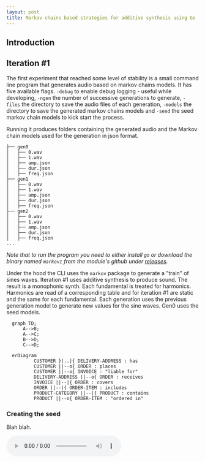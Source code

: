 ```yaml
---
layout: post
title: Markov chains based strategies for additive synthesis using Go
---
```


## Introduction

## Iteration #1

The first experiment that reached some level of stability is a small command line program that generates audio based on markov chains models. It has five available flags. `-debug` to enable debug logging - useful while developing, `-ngen` the number of successive generations to generate, `-files` the directory to save the audio files of each generation, `-models` the directory to save the generated markov chains models and `-seed` the seed markov chain models to kick start the process.

Running it produces folders containing the generated audio and the Markov chain models used for the generation in json format.

```
├── gen0
│   ├── 0.wav
│   ├── 1.wav
│   ├── amp.json
│   ├── dur.json
│   ├── freq.json
├── gen1
│   ├── 0.wav
│   ├── 1.wav
│   ├── amp.json
│   ├── dur.json
│   ├── freq.json
├── gen2
│   ├── 0.wav
│   ├── 1.wav
│   ├── amp.json
│   ├── dur.json
│   ├── freq.json
...
```

_Note that to run the program you need to either install `go` or download the binary named `markov1` from the module's github under [releases](https://github.com/bh90210/mlsic/releases)._

Under the hood the CLI uses the `markov` package to generate a "train" of sines waves. Iteration #1 uses additive synthesis to produce sound. The result is a monophonic synth. Each fundamental is treated for harmonics. Harmonics are read of a corresponding table and for iteration #1 are static and the same for each fundamental. Each generation uses the previous generation model to generate new values for the sine waves. Gen0 uses the seed models.

```mermaid
  graph TD;
      A-->B;
      A-->C;
      B-->D;
      C-->D;
```

```mermaid
  erDiagram
          CUSTOMER }|..|{ DELIVERY-ADDRESS : has
          CUSTOMER ||--o{ ORDER : places
          CUSTOMER ||--o{ INVOICE : "liable for"
          DELIVERY-ADDRESS ||--o{ ORDER : receives
          INVOICE ||--|{ ORDER : covers
          ORDER ||--|{ ORDER-ITEM : includes
          PRODUCT-CATEGORY ||--|{ PRODUCT : contains
          PRODUCT ||--o{ ORDER-ITEM : "ordered in"

```

### Creating the seed

Blah blah.

<audio src="https://github.com/bh90210/mlsic/raw/trunk/docs/public/50.wav" controls preload></audio>
